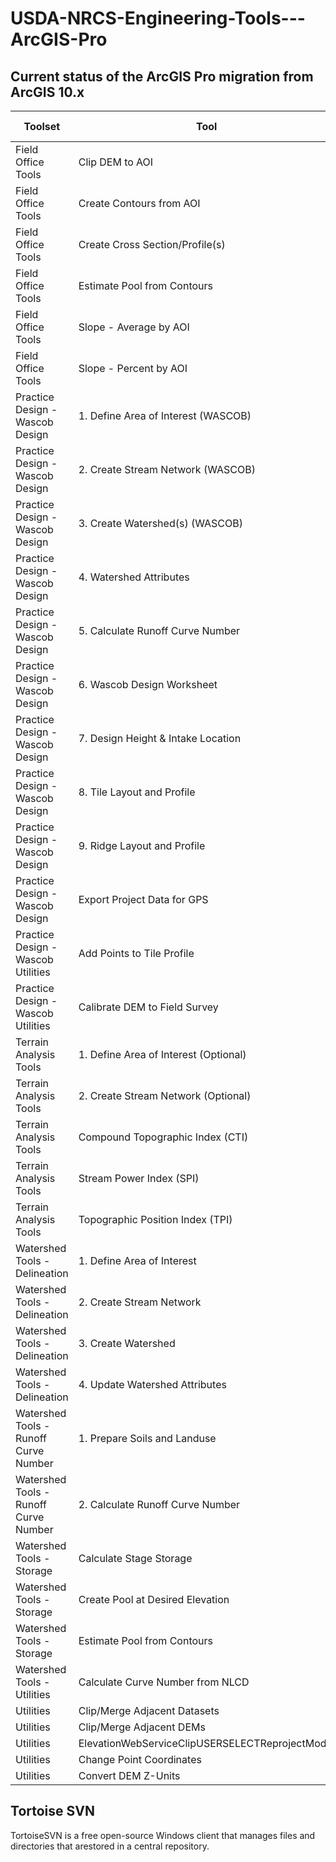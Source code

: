 # USDA-NRCS-Engineering-Tools---ArcGIS-Pro

## Current status of the ArcGIS Pro migration from ArcGIS 10.x

Toolset|Tool|ArcGIS Pro Compatible|
--------------------------------------------------|-------------------------------------------------------------------|---------------------------|
Field Office Tools|Clip DEM to AOI|X|
Field Office Tools|Create Contours from AOI|X|
Field Office Tools|Create Cross Section/Profile(s)||
Field Office Tools|Estimate Pool from Contours||
Field Office Tools|Slope - Average by AOI||
Field Office Tools|Slope - Percent by AOI||
Practice Design - Wascob Design|1. Define Area of Interest (WASCOB)|X|
Practice Design - Wascob Design|2. Create Stream Network (WASCOB)||
Practice Design - Wascob Design|3. Create Watershed(s) (WASCOB)||
Practice Design - Wascob Design|4. Watershed Attributes||
Practice Design - Wascob Design|5. Calculate Runoff Curve Number||
Practice Design - Wascob Design|6. Wascob Design Worksheet||
Practice Design - Wascob Design|7. Design Height & Intake Location||
Practice Design - Wascob Design|8. Tile Layout and Profile||
Practice Design - Wascob Design|9. Ridge Layout and Profile||
Practice Design - Wascob Design|Export Project Data for GPS||
Practice Design - Wascob Utilities|Add Points to Tile Profile||
Practice Design - Wascob Utilities|Calibrate DEM to Field Survey||
Terrain Analysis Tools|1. Define Area of Interest (Optional)|X|
Terrain Analysis Tools|2. Create Stream Network (Optional)|X|
Terrain Analysis Tools|Compound Topographic Index (CTI)|X|
Terrain Analysis Tools|Stream Power Index (SPI)|X|
Terrain Analysis Tools|Topographic Position Index (TPI)|X|
Watershed Tools - Delineation|1. Define Area of Interest|X|
Watershed Tools - Delineation|2. Create Stream Network|X|
Watershed Tools - Delineation|3. Create Watershed|X|
Watershed Tools - Delineation|4. Update Watershed Attributes|X|
Watershed Tools - Runoff Curve Number|1. Prepare Soils and Landuse|X|
Watershed Tools - Runoff Curve Number|2. Calculate Runoff Curve Number|X|
Watershed Tools - Storage|Calculate Stage Storage|X|
Watershed Tools - Storage|Create Pool at Desired Elevation|X|
Watershed Tools - Storage|Estimate Pool from Contours||
Watershed Tools - Utilities|Calculate Curve Number from NLCD|X|
Utilities|Clip/Merge Adjacent Datasets||
Utilities|Clip/Merge Adjacent DEMs||
Utilities|ElevationWebServiceClipUSERSELECTReprojectModel||
Utilities|Change Point Coordinates||
Utilities|Convert DEM Z-Units||

## Tortoise SVN
TortoiseSVN is a free open-source Windows client that manages files and directories that arestored in a central repository.

